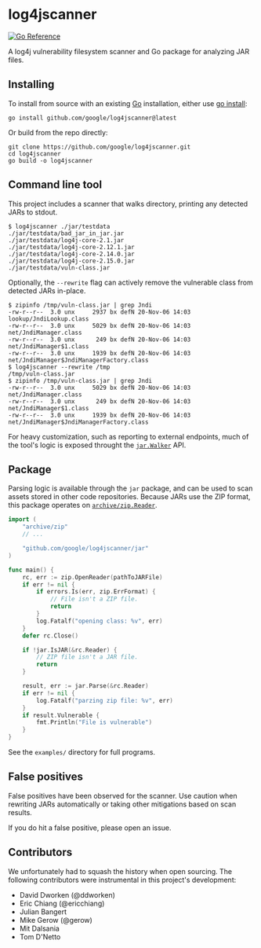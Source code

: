 # log4jscanner

[![Go Reference](https://pkg.go.dev/badge/github.com/google/log4jscanner/jar.svg)](https://pkg.go.dev/github.com/google/log4jscanner/jar)

A log4j vulnerability filesystem scanner and Go package for analyzing JAR files.

## Installing

To install from source with an existing [Go][go] installation, either use
[go install][go-install]:

```
go install github.com/google/log4jscanner@latest
```

Or build from the repo directly:

```
git clone https://github.com/google/log4jscanner.git
cd log4jscanner
go build -o log4jscanner
```

[go]: https://go.dev/
[go-install]: https://pkg.go.dev/cmd/go#hdr-Compile_and_install_packages_and_dependencies

## Command line tool

This project includes a scanner that walks directory, printing any detected JARs
to stdout.

```
$ log4jscanner ./jar/testdata
./jar/testdata/bad_jar_in_jar.jar
./jar/testdata/log4j-core-2.1.jar
./jar/testdata/log4j-core-2.12.1.jar
./jar/testdata/log4j-core-2.14.0.jar
./jar/testdata/log4j-core-2.15.0.jar
./jar/testdata/vuln-class.jar
```

Optionally, the `--rewrite` flag can actively remove the vulnerable class from
detected JARs in-place.

```
$ zipinfo /tmp/vuln-class.jar | grep Jndi
-rw-r--r--  3.0 unx     2937 bx defN 20-Nov-06 14:03 lookup/JndiLookup.class
-rw-r--r--  3.0 unx     5029 bx defN 20-Nov-06 14:03 net/JndiManager.class
-rw-r--r--  3.0 unx      249 bx defN 20-Nov-06 14:03 net/JndiManager$1.class
-rw-r--r--  3.0 unx     1939 bx defN 20-Nov-06 14:03 net/JndiManager$JndiManagerFactory.class
$ log4jscanner --rewrite /tmp
/tmp/vuln-class.jar
$ zipinfo /tmp/vuln-class.jar | grep Jndi
-rw-r--r--  3.0 unx     5029 bx defN 20-Nov-06 14:03 net/JndiManager.class
-rw-r--r--  3.0 unx      249 bx defN 20-Nov-06 14:03 net/JndiManager$1.class
-rw-r--r--  3.0 unx     1939 bx defN 20-Nov-06 14:03 net/JndiManager$JndiManagerFactory.class
```

For heavy customization, such as reporting to external endpoints, much of the
tool's logic is exposed throught the [`jar.Walker`][jar-walker] API.

[jar-walker]: https://pkg.go.dev/github.com/google/log4jscanner/jar#Walker

## Package

Parsing logic is available through the `jar` package, and can be used to scan
assets stored in other code repositories. Because JARs use the ZIP format, this
package operates on [`archive/zip.Reader`][zip-reader].

[zip-reader]: https://pkg.go.dev/archive/zip#Reader

```go
import (
	"archive/zip"
	// ...

	"github.com/google/log4jscanner/jar"
)

func main() {
	rc, err := zip.OpenReader(pathToJARFile)
	if err != nil {
		if errors.Is(err, zip.ErrFormat) {
			// File isn't a ZIP file.
			return
		}
		log.Fatalf("opening class: %v", err)
	}
	defer rc.Close()

	if !jar.IsJAR(&rc.Reader) {
		// ZIP file isn't a JAR file.
		return
	}

	result, err := jar.Parse(&rc.Reader)
	if err != nil {
		log.Fatalf("parzing zip file: %v", err)
	}
	if result.Vulnerable {
		fmt.Println("File is vulnerable")
	}
}
```

See the `examples/` directory for full programs.

## False positives

False positives have been observed for the scanner. Use caution when rewriting
JARs automatically or taking other mitigations based on scan results.

If you do hit a false positive, please open an issue.

## Contributors

We unfortunately had to squash the history when open sourcing. The following
contributors were instrumental in this project's development:

- David Dworken (@ddworken)
- Eric Chiang (@ericchiang)
- Julian Bangert
- Mike Gerow (@gerow)
- Mit Dalsania
- Tom D'Netto

